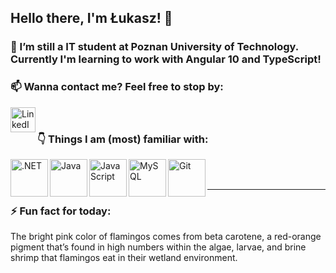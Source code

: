 ## Hello there, I'm Łukasz! 👋

<!--
**SelethenPL/SelethenPL** is a ✨ _special_ ✨ repository because its `README.md` (this file) appears on your GitHub profile.
-->

### 🌱 I’m still a IT student at Poznan University of Technology. Currently I'm learning to work with Angular 10 and TypeScript!

### 📫 Wanna contact me? Feel free to stop by:

[<img align="left" alt="LinkedIn" width="40px" src="https://cdn.jsdelivr.net/npm/simple-icons@v3/icons/linkedin.svg" />][linkedin]

<br />

### :point_down: Things I am (most) familiar with:

<img align="left" alt=".NET" width="60px" src="https://cdn.jsdelivr.net/npm/simple-icons@3.5.0/icons/dot-net.svg" />
<img align="left" alt="Java" width="60px" src="https://cdn.jsdelivr.net/npm/simple-icons@3.5.0/icons/java.svg" />
<img align="left" alt="JavaScript" width="60px" src="https://cdn.jsdelivr.net/npm/simple-icons@3.5.0/icons/javascript.svg" />
<!-- img align="left" alt="Angular" width="60px" src="https://cdn.jsdelivr.net/npm/simple-icons@3.5.0/icons/angularjs.svg" -->
<img align="left" alt="MySQL" width="60px" src="https://cdn.jsdelivr.net/npm/simple-icons@3.5.0/icons/mysql.svg" />
<img align="left" alt="Git" width="60px" src="https://cdn.jsdelivr.net/npm/simple-icons@3.5.0/icons/git.svg" />

<br />
<br />

---

### ⚡ Fun fact for today: 
The bright pink color of flamingos comes from beta carotene, a red-orange pigment that’s found in high numbers within the algae, larvae, and brine shrimp that flamingos eat in their wetland environment.

[linkedin]: https://www.linkedin.com/in/%C5%82ukasz-duhr-5856a41a2/
